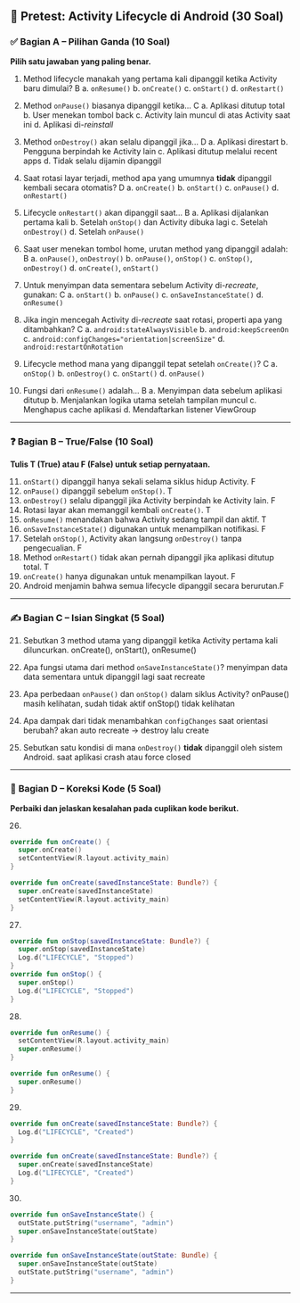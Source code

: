## 📄 **Pretest: Activity Lifecycle di Android (30 Soal)**

### ✅ **Bagian A – Pilihan Ganda (10 Soal)**

**Pilih satu jawaban yang paling benar.**

1. Method lifecycle manakah yang pertama kali dipanggil ketika Activity baru dimulai? B
   a. `onResume()`
   b. `onCreate()`
   c. `onStart()`
   d. `onRestart()`

2. Method `onPause()` biasanya dipanggil ketika... C
   a. Aplikasi ditutup total
   b. User menekan tombol back
   c. Activity lain muncul di atas Activity saat ini
   d. Aplikasi di-_reinstall_

3. Method `onDestroy()` akan selalu dipanggil jika... D
   a. Aplikasi direstart
   b. Pengguna berpindah ke Activity lain
   c. Aplikasi ditutup melalui recent apps
   d. Tidak selalu dijamin dipanggil

4. Saat rotasi layar terjadi, method apa yang umumnya **tidak** dipanggil kembali secara otomatis?  D
   a. `onCreate()`
   b. `onStart()`
   c. `onPause()`
   d. `onRestart()`

5. Lifecycle `onRestart()` akan dipanggil saat... B
   a. Aplikasi dijalankan pertama kali
   b. Setelah `onStop()` dan Activity dibuka lagi
   c. Setelah `onDestroy()`
   d. Setelah `onPause()`

6. Saat user menekan tombol home, urutan method yang dipanggil adalah: B
   a. `onPause()`, `onDestroy()`
   b. `onPause()`, `onStop()`
   c. `onStop()`, `onDestroy()`
   d. `onCreate()`, `onStart()`

7. Untuk menyimpan data sementara sebelum Activity di-_recreate_, gunakan: C
   a. `onStart()`
   b. `onPause()`
   c. `onSaveInstanceState()`
   d. `onResume()`

8. Jika ingin mencegah Activity di-_recreate_ saat rotasi, properti apa yang ditambahkan? C
   a. `android:stateAlwaysVisible`
   b. `android:keepScreenOn`
   c. `android:configChanges="orientation|screenSize"`
   d. `android:restartOnRotation`

9. Lifecycle method mana yang dipanggil tepat setelah `onCreate()`? C
   a. `onStop()`
   b. `onDestroy()`
   c. `onStart()`
   d. `onPause()`

10. Fungsi dari `onResume()` adalah... B
    a. Menyimpan data sebelum aplikasi ditutup
    b. Menjalankan logika utama setelah tampilan muncul 
    c. Menghapus cache aplikasi
    d. Mendaftarkan listener ViewGroup

---

### ❓ **Bagian B – True/False (10 Soal)**

**Tulis T (True) atau F (False) untuk setiap pernyataan.**

11. `onStart()` dipanggil hanya sekali selama siklus hidup Activity. F
12. `onPause()` dipanggil sebelum `onStop()`. T
13. `onDestroy()` selalu dipanggil jika Activity berpindah ke Activity lain. F
14. Rotasi layar akan memanggil kembali `onCreate()`. T
15. `onResume()` menandakan bahwa Activity sedang tampil dan aktif. T
16. `onSaveInstanceState()` digunakan untuk menampilkan notifikasi. F
17. Setelah `onStop()`, Activity akan langsung `onDestroy()` tanpa pengecualian. F
18. Method `onRestart()` tidak akan pernah dipanggil jika aplikasi ditutup total. T
19. `onCreate()` hanya digunakan untuk menampilkan layout. F
20. Android menjamin bahwa semua lifecycle dipanggil secara berurutan.F

---

### ✍️ **Bagian C – Isian Singkat (5 Soal)**

21. Sebutkan 3 method utama yang dipanggil ketika Activity pertama kali diluncurkan.
onCreate(), onStart(), onResume()

22. Apa fungsi utama dari method `onSaveInstanceState()`?
menyimpan data data sementara untuk dipanggil lagi saat recreate

23. Apa perbedaan `onPause()` dan `onStop()` dalam siklus Activity?
onPause() masih kelihatan, sudah tidak aktif
onStop() tidak kelihatan

24. Apa dampak dari tidak menambahkan `configChanges` saat orientasi berubah?
akan auto recreate -> destroy lalu create

25. Sebutkan satu kondisi di mana `onDestroy()` **tidak** dipanggil oleh sistem Android.
saat aplikasi crash atau force closed
---

### 🔧 **Bagian D – Koreksi Kode (5 Soal)**

**Perbaiki dan jelaskan kesalahan pada cuplikan kode berikut.**

26.

```kotlin
override fun onCreate() {
  super.onCreate()
  setContentView(R.layout.activity_main)
}

override fun onCreate(savedInstanceState: Bundle?) {
  super.onCreate(savedInstanceState)
  setContentView(R.layout.activity_main)
}
```

27.

```kotlin
override fun onStop(savedInstanceState: Bundle?) {
  super.onStop(savedInstanceState)
  Log.d("LIFECYCLE", "Stopped")
}
override fun onStop() {
  super.onStop()
  Log.d("LIFECYCLE", "Stopped")
}
```

28.

```kotlin
override fun onResume() {
  setContentView(R.layout.activity_main)
  super.onResume()
}

override fun onResume() {
  super.onResume()
}

```

29.

```kotlin
override fun onCreate(savedInstanceState: Bundle?) {
  Log.d("LIFECYCLE", "Created")
}

override fun onCreate(savedInstanceState: Bundle?) {
  super.onCreate(savedInstanceState)
  Log.d("LIFECYCLE", "Created")
}
```

30.

```kotlin
override fun onSaveInstanceState() {
  outState.putString("username", "admin")
  super.onSaveInstanceState(outState)
}

override fun onSaveInstanceState(outState: Bundle) {
  super.onSaveInstanceState(outState)
  outState.putString("username", "admin")
}
```

---

